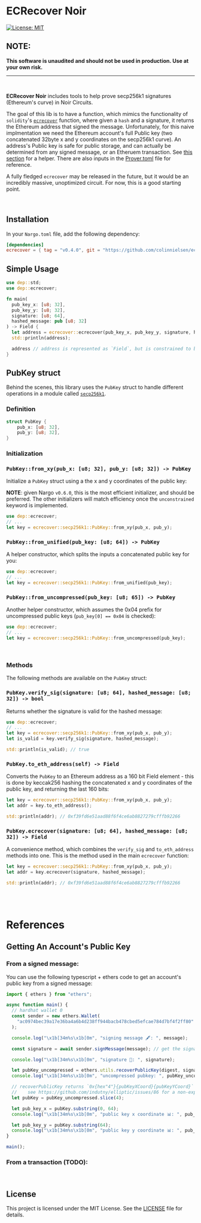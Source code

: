 # ECRecover Noir

[![License: MIT](https://img.shields.io/badge/License-MIT-yellow.svg)](https://opensource.org/licenses/MIT)

## NOTE:

**This software is unaudited and should not be used in production. Use at your own risk.**

<hr>
<br>

**ECRecover Noir** includes tools to help prove secp256k1 signatures (Ethereum's curve) in Noir Circuits.

The goal of this lib is to have a function, which mimics the functionality of `solidity`'s [`ecrecover`](https://docs.soliditylang.org/en/v0.8.17/units-and-global-variables.html#mathematical-and-cryptographic-functions) function, where given a `hash` and a signature, it returns the Ethereum address that signed the message. Unfortunately, for this naive implmentation we need the Ethereum account's full Public key (two concatenated 32byte x and y coordinates on the secp256k1 curve). An address's Public key is safe for public storage, and can actually be determined from any signed message, or an Etheruem transaction. See [this section](#getting-an-accounts-public-key) for a helper. There are also inputs in the [Prover.toml](./Prover.toml) file for reference.

A fully fledged `ecrecover` may be released in the future, but it would be an incredibly massive, unoptimized circuit. For now, this is a good starting point.

<br>

## Installation

In your `Nargo.toml` file, add the following dependency:

```toml
[dependencies]
ecrecover = { tag = "v0.4.0", git = "https://github.com/colinnielsen/ecrecover" }
```

## Simple Usage

```rust
use dep::std;
use dep::ecrecover;

fn main(
  pub_key_x: [u8; 32],
  pub_key_y: [u8; 32],
  signature: [u8; 64],
  hashed_message: pub [u8; 32]
) -> Field {
  let address = ecrecover::ecrecover(pub_key_x, pub_key_y, signature, hashed_message);
  std::println(address);

  address // address is represented as `Field`, but is constrained to be within 160 bits
}
```

## PubKey struct

Behind the scenes, this library uses the `PubKey` struct to handle different operations in a module called [`secp256k1`](/src/secp256k1.nr).

### Definition

```rust
struct PubKey {
    pub_x: [u8; 32],
    pub_y: [u8; 32],
}
```

### Initialization

### `PubKey::from_xy(pub_x: [u8; 32], pub_y: [u8; 32]) -> PubKey`

Initialize a `PubKey` struct using a the x and y coordinates of the public key:

**NOTE**: given Nargo `v0.6.0`, this is the most efficient initializer, and should be preferred. The other initializers will match efficiency once the `unconstrained` keyword is implemented.

```rust
use dep::ecrecover;
// ...
let key = ecrecover::secp256k1::PubKey::from_xy(pub_x, pub_y);
```

### `PubKey::from_unified(pub_key: [u8; 64]) -> PubKey`

A helper constructor, which splits the inputs a concatenated public key for you:

```rust
use dep::ecrecover;
// ...
let key = ecrecover::secp256k1::PubKey::from_unified(pub_key);
```

### `PubKey::from_uncompressed(pub_key: [u8; 65]) -> PubKey`

Another helper constructor, which assumes the 0x04 prefix for uncompressed public keys (`pub_key[0] == 0x04` is checked):

```rust
use dep::ecrecover;
// ...
let key = ecrecover::secp256k1::PubKey::from_uncompressed(pub_key);
```

<br>

### Methods

The following methods are available on the `PubKey` struct:

### `PubKey.verify_sig(signature: [u8; 64], hashed_message: [u8; 32]) -> bool`

Returns whether the signature is valid for the hashed message:

```rust
use dep::ecrecover;
// ...
let key = ecrecover::secp256k1::PubKey::from_xy(pub_x, pub_y);
let is_valid = key.verify_sig(signature, hashed_message);

std::println(is_valid); // true
```

### `PubKey.to_eth_address(self) -> Field`

Converts the `PubKey` to an Ethereum address as a 160 bit Field element - this is done by keccak256 hashing the concatenated x and y coordinates of the public key, and returning the last 160 bits:

```rust
let key = ecrecover::secp256k1::PubKey::from_xy(pub_x, pub_y);
let addr = key.to_eth_address();

std::println(addr); // 0xf39fd6e51aad88f6f4ce6ab8827279cfffb92266
```

### `PubKey.ecrecover(signature: [u8; 64], hashed_message: [u8; 32]) -> Field`

A convenience method, which combines the `verify_sig` and `to_eth_address` methods into one. This is the method used in the main `ecrecover` function:

```rust
let key = ecrecover::secp256k1::PubKey::from_xy(pub_x, pub_y);
let addr = key.ecrecover(signature, hashed_message);

std::println(addr); // 0xf39fd6e51aad88f6f4ce6ab8827279cfffb92266
```

<br>
<br>

# References

## Getting An Account's Public Key

### From a signed message:

You can use the following typescript + ethers code to get an account's public key from a signed message:

```typescript
import { ethers } from "ethers";

async function main() {
  // hardhat wallet 0
  const sender = new ethers.Wallet(
    "ac0974bec39a17e36ba4a6b4d238ff944bacb478cbed5efcae784d7bf4f2ff80"
  );

  console.log("\x1b[34m%s\x1b[0m", "signing message 🖋: ", message);

  const signature = await sender.signMessage(message); // get the signature of the message, this will be 130 bytes (concatenated r, s, and v)

  console.log("\x1b[34m%s\x1b[0m", "signature 📝: ", signature);

  let pubKey_uncompressed = ethers.utils.recoverPublicKey(digest, signature);
  console.log("\x1b[34m%s\x1b[0m", "uncompressed pubkey: ", pubKey_uncompressed);

  // recoverPublicKey returns `0x{hex"4"}{pubKeyXCoord}{pubKeyYCoord}` - so slice 0x04 to expose just the concatenated x and y
  //    see https://github.com/indutny/elliptic/issues/86 for a non-explanation explanation 😂
  let pubKey = pubKey_uncompressed.slice(4);

  let pub_key_x = pubKey.substring(0, 64);
  console.log("\x1b[34m%s\x1b[0m", "public key x coordinate 📊: ", pub_key_x);

  let pub_key_y = pubKey.substring(64);
  console.log("\x1b[34m%s\x1b[0m", "public key y coordinate 📊: ", pub_key_y);
}

main();
```

### From a transaction (TODO):

<br>

## License

This project is licensed under the MIT License. See the [LICENSE](https://github.com/colinnielsen/noir-array-helpers/blob/main/LICENSE) file for details.
